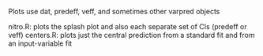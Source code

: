 Plots use dat, predeff, veff, and sometimes other varpred objects

nitro.R: plots the splash plot and also each separate set of CIs (predeff or veff)
centers.R: plots just the central prediction from a standard fit and from an input-variable fit
